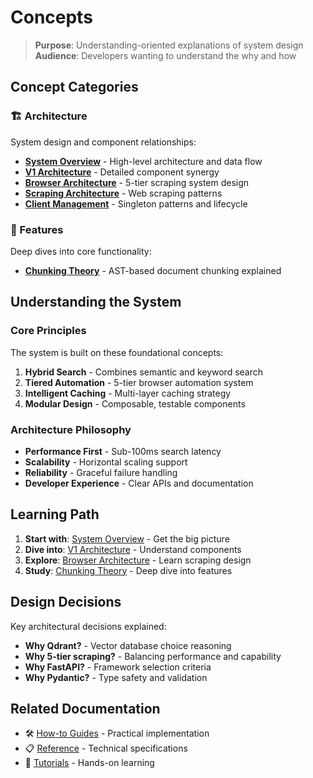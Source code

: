 # Concepts

> **Purpose**: Understanding-oriented explanations of system design  
> **Audience**: Developers wanting to understand the why and how

## Concept Categories

### 🏗️ Architecture
System design and component relationships:
- [**System Overview**](./architecture/system-overview.md) - High-level architecture and data flow
- [**V1 Architecture**](./architecture/v1-architecture.md) - Detailed component synergy
- [**Browser Architecture**](./architecture/browser-architecture.md) - 5-tier scraping system design
- [**Scraping Architecture**](../concepts/architecture/scraping-architecture.md) - Web scraping patterns
- [**Client Management**](../concepts/architecture/client-management.md) - Singleton patterns and lifecycle

### 🧠 Features
Deep dives into core functionality:
- [**Chunking Theory**](./features/chunking-theory.md) - AST-based document chunking explained

## Understanding the System

### Core Principles

The system is built on these foundational concepts:

1. **Hybrid Search** - Combines semantic and keyword search
2. **Tiered Automation** - 5-tier browser automation system
3. **Intelligent Caching** - Multi-layer caching strategy
4. **Modular Design** - Composable, testable components

### Architecture Philosophy

- **Performance First** - Sub-100ms search latency
- **Scalability** - Horizontal scaling support
- **Reliability** - Graceful failure handling
- **Developer Experience** - Clear APIs and documentation

## Learning Path

1. **Start with**: [System Overview](./architecture/system-overview.md) - Get the big picture
2. **Dive into**: [V1 Architecture](./architecture/v1-architecture.md) - Understand components
3. **Explore**: [Browser Architecture](./architecture/browser-architecture.md) - Learn scraping design
4. **Study**: [Chunking Theory](./features/chunking-theory.md) - Deep dive into features

## Design Decisions

Key architectural decisions explained:
- **Why Qdrant?** - Vector database choice reasoning
- **Why 5-tier scraping?** - Balancing performance and capability
- **Why FastAPI?** - Framework selection criteria
- **Why Pydantic?** - Type safety and validation

## Related Documentation

- 🛠️ [How-to Guides](../how-to-guides/) - Practical implementation
- 📋 [Reference](../reference/) - Technical specifications
- 🚀 [Tutorials](../tutorials/) - Hands-on learning